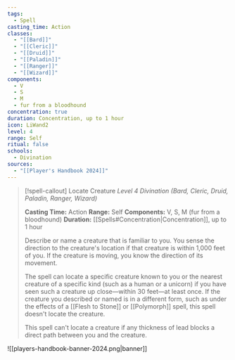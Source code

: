 ```yaml
---
tags:
  - Spell
casting_time: Action
classes:
  - "[[Bard]]"
  - "[[Cleric]]"
  - "[[Druid]]"
  - "[[Paladin]]"
  - "[[Ranger]]"
  - "[[Wizard]]"
components:
  - V
  - S
  - M
  - fur from a bloodhound
concentration: true
duration: Concentration, up to 1 hour
icon: LiWand2
level: 4
range: Self
ritual: false
schools:
  - Divination
sources: 
  - "[[Player's Handbook 2024]]"
---
```

>[!spell-callout] Locate Creature
>_Level 4 Divination (Bard, Cleric, Druid, Paladin, Ranger, Wizard)_
>
>**Casting Time:** Action
>**Range:** Self
>**Components:** V, S, M (fur from a bloodhound)
>**Duration:** [[Spells#Concentration\|Concentration]], up to 1 hour
>
>Describe or name a creature that is familiar to you. You sense the direction to the creature's location if that creature is within 1,000 feet of you. If the creature is moving, you know the direction of its movement.
>
>The spell can locate a specific creature known to you or the nearest creature of a specific kind (such as a human or a unicorn) if you have seen such a creature up close—within 30 feet—at least once. If the creature you described or named is in a different form, such as under the effects of a [[Flesh to Stone]] or [[Polymorph]] spell, this spell doesn't locate the creature.
>
>This spell can't locate a creature if any thickness of lead blocks a direct path between you and the creature.


![[players-handbook-banner-2024.png|banner]]